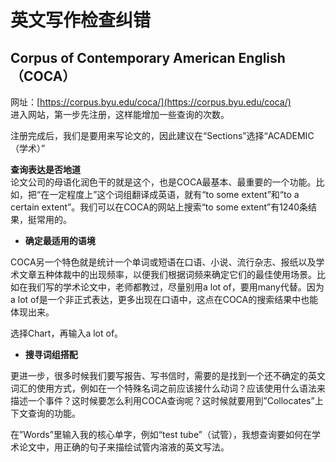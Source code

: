 # 英文写作检查纠错






## Corpus of Contemporary American English （COCA）

网址：[https://corpus.byu.edu/coca/](https://corpus.byu.edu/coca/)  
进入网站，第一步先注册，这样能增加一些查询的次数。

注册完成后，我们是要用来写论文的，因此建议在“Sections”选择“ACADEMIC（学术）”

**查询表达是否地道**  
论文公司的母语化润色干的就是这个，也是COCA最基本、最重要的一个功能。比如，把“在一定程度上”这个词组翻译成英语，就有“to some extent”和“to a certain extent”。我们可以在COCA的网站上搜索“to some extent”有1240条结果，挺常用的。






-   **确定最适用的语境**

COCA另一个特色就是统计一个单词或短语在口语、小说、流行杂志、报纸以及学术文章五种体裁中的出现频率，以便我们根据词频来确定它们的最佳使用场景。比如在我们写的学术论文中，老师都教过，尽量别用a lot of，要用many代替。因为a lot of是一个非正式表达，更多出现在口语中，这点在COCA的搜索结果中也能体现出来。

选择Chart，再输入a lot of。





-   **搜寻词组搭配**

更进一步，很多时候我们要写报告、写书信时，需要的是找到一个还不确定的英文词汇的使用方式，例如在一个特殊名词之前应该接什么动词？应该使用什么语法来描述一个事件？这时候要怎么利用COCA查询呢？这时候就要用到”Collocates”上下文查询的功能。

在”Words”里输入我的核心单字，例如“test tube”（试管），我想查询要如何在学术论文中，用正确的句子来描绘试管内溶液的英文写法。
















































































































